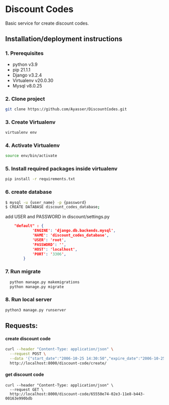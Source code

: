 # Discount Codes
Basic service for create discount codes.

## Installation/deployment instructions

### 1. Prerequisites

* python v3.9
* pip 21.1.1 
* Django v3.2.4
* Virtualenv v20.0.30
* Mysql v8.0.25

### 2. Clone project


```sh
git clone https://github.com/Ayasser/DiscountCodes.git
```
    
### 3. Create Virtualenv

```sh
virtualenv env
 ```

### 4. Activate Virtualenv

```sh
source env/bin/activate
```

### 5. Install required packages inside virtualenv

```sh
pip install -r requirements.txt
```

### 6. create database
```bash
$ mysql -u {user_name} -p {password}
$ CREATE DATABASE discount_codes_database;
```
add USER and PASSWORD in discount/settings.py
```json
    "default" : {
            'ENGINE': 'django.db.backends.mysql',
            'NAME': 'discount_codes_database',
            'USER': 'root',
            'PASSWORD': '',
            'HOST': 'localhost',
            'PORT': '3306',
        }
```
### 7. Run migrate
```bash
  python manage.py makemigrations
  python manage.py migrate 
```
### 8. Run local server

```bash
python3 manage.py runserver
```

## Requests:

#### create discount code
```bash
curl --header "Content-Type: application/json" \
  --request POST \
  --data '{"start_date":"2006-10-25 14:30:50","expire_date":"2006-10-25 14:30:59","customer_id":"67460e74-02e3-11e8-b443-00163e990bdb","created_by": "67460e74-02e3-11e8-b443-00163e990bew","modified_by": "65550e74-02e3-11e8-b443-00163e990bdb"}' \
  http://localhost:8000/discount-code/create/
```
#### get discount code
```
curl --header "Content-Type: application/json" \
  --request GET \
  http://localhost:8000/discount-code/65550e74-02e3-11e8-b443-00163e990bdb
```
